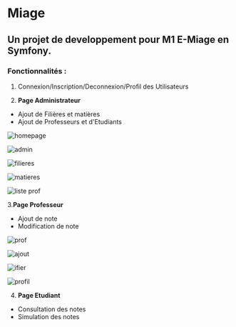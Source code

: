 Miage
=====

## Un projet de developpement pour M1 E-Miage en Symfony. 

### Fonctionnalités : 
1. Connexion/Inscription/Deconnexion/Profil des Utilisateurs

2. **Page Administrateur**
  - Ajout de Filières et matières
  - Ajout de Professeurs et d'Etudiants
  
 ![homepage](https://user-images.githubusercontent.com/30896388/50003319-f2098200-ffab-11e8-9fde-109c0428f26a.png)
 
![admin](https://user-images.githubusercontent.com/30896388/50003346-00f03480-ffac-11e8-97ea-e61139afbc15.png)

![filieres](https://user-images.githubusercontent.com/30896388/50003347-00f03480-ffac-11e8-9654-576ff025acc3.png)

![matieres](https://user-images.githubusercontent.com/30896388/50003348-00f03480-ffac-11e8-9771-fc2e9909411b.png)

![liste prof](https://user-images.githubusercontent.com/30896388/50003353-051c5200-ffac-11e8-8607-cdfcfda7b5a4.png)


3.**Page Professeur**
  - Ajout de note
  - Modification de note
  
  ![prof](https://user-images.githubusercontent.com/30896388/50003541-aacfc100-ffac-11e8-8ca3-f0e52d73e287.png)
  
![ajout](https://user-images.githubusercontent.com/30896388/50003544-ac998480-ffac-11e8-8970-2af7313f117e.png)

![ifier](https://user-images.githubusercontent.com/30896388/50003549-aefbde80-ffac-11e8-96ea-04135a244d84.png)

![profil](https://user-images.githubusercontent.com/30896388/50003554-b02d0b80-ffac-11e8-994a-48e15cf995a6.png)

4. **Page Etudiant**
  - Consultation des notes
  - Simulation des notes 

